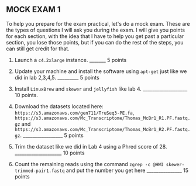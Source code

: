 ## MOCK EXAM 1


To help you prepare for the exam practical, let's do a mock exam. These are the types of questions I will ask you during the exam. I will give you points for each section, with the idea that I have to help you get past a particular section, you lose those points, but if you can do the rest of the steps, you can still get credit for that.



1. Launch a ``c4.2xlarge`` instance.  _______ 5 points



2. Update your machine and install the software using ``apt-get`` just like we did in lab 2,3,4,5. _________ 5 points


3. Install `LinuxBrew` and `skewer` and `jellyfish` like lab 4. ___________________ 10 points.


4. Download the datasets located here: `https://s3.amazonaws.com/gen711/TruSeq3-PE.fa`, `https://s3.amazonaws.com/Mc_Transcriptome/Thomas_McBr1_R1.PF.fastq.gz` and `https://s3.amazonaws.com/Mc_Transcriptome/Thomas_McBr1_R2.PF.fastq.gz`.  _________________ 5 points



5. Trim the dataset like we did in Lab 4 using a Phred score of 28.  ____________________ 10 points



6. Count the remaining reads using the command `zgrep -c @HWI skewer-trimmed-pair1.fastq` and put the number you get here _______________ 15 points
